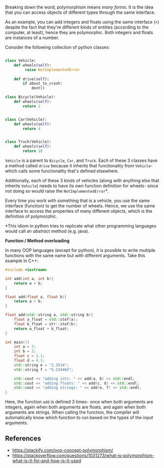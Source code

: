 Breaking down the word, polymorphism means *many forms*. It is the idea that you can access objects of different types through the same interface. 

As an example, you can add integers and floats using the same interface (`+`) despite the fact that they're different kinds of entities (according to the computer, at least), hence they are polymorphic. Both integers and floats are instances of a number. 

Consider the following collection of python classes:
```python

class Vehicle:
	def wheels(self):
		 raise NotImplementedError
	 
	def drive(self):
		if about_to_crash:
			dont()

class Bicycle(Vehicle):
	def wheels(self):
		return 2


class Car(Vehicle):
	def wheels(self):
		return 4


class Truck(Vehicle):
	def wheels(self):
		return 18
```

`Vehicle` is a parent to `Bicycle`, `Car`, and `Truck`. Each of these 3 classes have a method called `drive` because it inherits that functionality from `Vehicle`- which calls some functionality that's defined elsewhere.

Additionally, each of these 3 kinds of vehicles (along with anything else that inherits `Vehicle`) needs to have its own function definition for wheels- since not doing so would raise the `NotImplementedError`\*. 

Every time you work with something that is a vehicle, you use the same interface (function) to get the number of wheels. Hence, we use the same interface to access the properties of many different objects, which is the definition of polymorphic.


\*This idiom in python tries to replicate what other programming languages would call an *abstract* method (e.g. java).  

**Function / Method overloading**

In many OOP languages (except for python), it is possible to write multiple functions with the same name but with different arguments. Take this example in C++:

```c++
#include <iostream>

int add(int a, int b){
	return a + b;
}

float add(float a, float b){
	return a + b;
}

float add(std::string a, std::string b){
	float a_float = std::stof(a);
	float b_float = str::stof(b);
	return a_float + b_float;
}

int main(){
	int a = 2;
	int b = 3;
	float c = 2.1;
	float d = 4.3;
	std::string e = "2.3534";
	std::string f = "5.234465";

	std::cout << "adding ints: " << add(a, b) << std::endl;
	std::cout << "adding floats: " << add(c, d) << std::endl;
	std::cout << "adding strings: " << add(e, f) << std::endl;
}
```

Here, the function `add` is defined 3 times- once when both arguments are integers, again when both arguments are floats, and again when both arguments are strings. When calling the function, the compiler will automatically know which function to run based on the types of the input arguments. 



## References
- https://stackify.com/oop-concept-polymorphism/
- https://stackoverflow.com/questions/1031273/what-is-polymorphism-what-is-it-for-and-how-is-it-used
